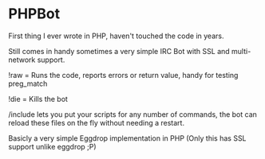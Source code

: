 # PHPBot
First thing I ever wrote in PHP, haven't touched the code in years.
 
Still comes in handy sometimes a very simple IRC Bot with SSL and multi-network support.
 
!raw <PHP CODE> = Runs the code, reports errors or return value, handy for testing preg_match
 
!die = Kills the bot
 
/include lets you put your scripts for any number of commands, the bot can reload these files on the fly without needing a restart.
 
Basicly a very simple Eggdrop implementation in PHP (Only this has SSL support unlike eggdrop ;P)
